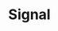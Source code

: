 ---
blog: https://signal.org/blog/
github: signalapp
logohandle: signal
sort: signal
title: Signal
twitter: signalapp
website: https://signal.org/
wikipedia: https://en.wikipedia.org/wiki/Signal_(software)
---
